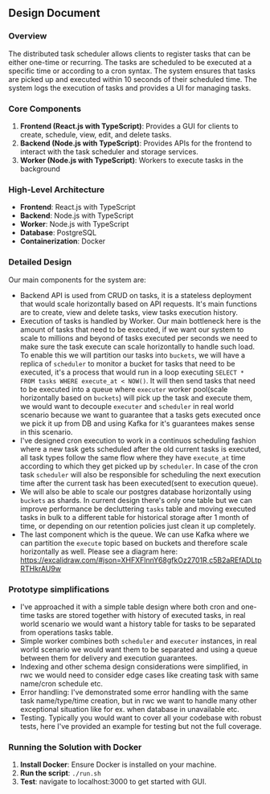 ## Design Document

### Overview
The distributed task scheduler allows clients to register tasks that can be either one-time or recurring. The tasks are scheduled to be executed at a specific time or according to a cron syntax. The system ensures that tasks are picked up and executed within 10 seconds of their scheduled time. The system logs the execution of tasks and provides a UI for managing tasks.

### Core Components
1. **Frontend (React.js with TypeScript)**: Provides a GUI for clients to create, schedule, view, edit, and delete tasks.
2. **Backend (Node.js with TypeScript)**: Provides APIs for the frontend to interact with the task scheduler and storage services.
3. **Worker (Node.js with TypeScript)**: Workers to execute tasks in the background

### High-Level Architecture
- **Frontend**: React.js with TypeScript
- **Backend**: Node.js with TypeScript
- **Worker**: Node.js with TypeScript
- **Database**: PostgreSQL
- **Containerization**: Docker

### Detailed Design
Our main components for the system are:
- Backend API is used from CRUD on tasks, it is a stateless deployment that would scale horizontally based on API requests. It's main functions are to create, view and delete tasks, view tasks execution history.
- Execution of tasks is handled by Worker. Our main bottleneck here is the amount of tasks that need to be executed, if we want our system to scale to millions and beyond of tasks executed per seconds we need to make sure the task execute can scale horizontally to handle such load. To enable this we will partition our tasks into `buckets`, we will have a replica of `scheduler` to monitor a bucket for tasks that need to be executed, it's a process that would run in a loop executing `SELECT * FROM tasks WHERE execute_at < NOW()`. It will then send tasks that need to be executed into a queue where `executer` worker pool(scale horizontally based on `buckets`) will pick up the task and execute them, we would want to decouple `executer` and `scheduler` in real world scenario because we want to guarantee that a tasks gets executed once we pick it up from DB and using Kafka for it's guarantees makes sense in this scenario.
- I've designed cron execution to work in a continuos scheduling fashion where a new task gets scheduled after the old current tasks is executed, all task types follow the same flow where they have `execute_at` time according to which they get picked up by `scheduler`. In case of the cron task `scheduler` will also be responsible for scheduling the next execution time after the current task has been executed(sent to execution queue).
- We will also be able to scale our postgres database horizontally using `buckets` as shards. In current design there's only one table but we can improve performance be decluttering `tasks` table and moving executed tasks in bulk to a different table for historical storage after 1 month of time, or depending on our retention policies just clean it up completely.
- The last component which is the queue. We can use Kafka where we can partition the `execute` topic based on buckets and therefore scale horizontally as well.
Please see a diagram here: https://excalidraw.com/#json=XHFXFlnnY68gfkOz2701R,c5B2aREfADLtpRTHkrAU9w

### Prototype simplifications
- I've approached it with a simple table design where both cron and one-time tasks are stored together with history of executed tasks, in real world scenario we would want a history table for tasks to be separated from operations tasks table.
- Simple worker combines both `scheduler` and `executer` instances, in real world scenario we would want them to be separated and using a queue between them for delivery and execution guarantees. 
- Indexing and other schema design considerations were simplified, in rwc we would need to consider edge cases like creating task with same name/cron schedule etc.
- Error handling: I've demonstrated some error handling with the same task name/type/time creation, but in rwc we want to handle many other exceptional situation like for ex. when database in unavailable etc.
- Testing. Typically you would want to cover all your codebase with robust tests, here I've provided an example for testing but not the full coverage.

### Running the Solution with Docker
1. **Install Docker**: Ensure Docker is installed on your machine.
2. **Run the script**: `./run.sh`
3. **Test**: navigate to localhost:3000 to get started with GUI.